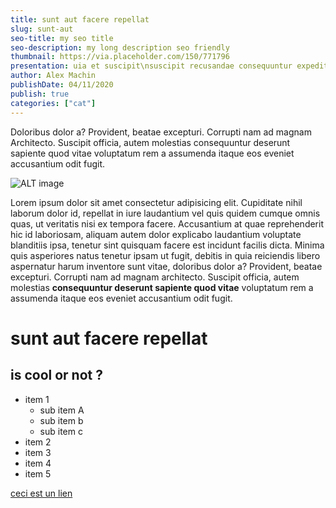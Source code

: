 ```yaml
---
title: sunt aut facere repellat
slug: sunt-aut
seo-title: my seo title
seo-description: my long description seo friendly
thumbnail: https://via.placeholder.com/150/771796
presentation: uia et suscipit\nsuscipit recusandae consequuntur expedita et cum\nreprehenderit molestiae ut ut quas totam\nnostrum rerum est autem sunt rem eveniet architecto
author: Alex Machin
publishDate: 04/11/2020
publish: true
categories: ["cat"]
---
```


Doloribus dolor a? Provident, beatae excepturi. Corrupti nam ad magnam  
Architecto. Suscipit officia, autem molestias consequuntur deserunt sapiente quod vitae voluptatum rem a assumenda
itaque eos eveniet accusantium odit fugit.

![ALT image](https://static.lexpress.fr/medias_12243/w_1536,h_859,c_crop,x_0,y_543/w_480,h_270,c_fill,g_north/v1595935234/annecy-lac_6268888.jpeg "text hover")

Lorem ipsum dolor sit amet consectetur adipisicing elit. Cupiditate nihil laborum dolor id, repellat in iure laudantium
vel quis quidem cumque omnis quas, ut veritatis nisi ex tempora facere. Accusantium at quae reprehenderit hic id
laboriosam, aliquam autem dolor explicabo laudantium voluptate blanditiis ipsa, tenetur sint quisquam facere est
incidunt facilis dicta. Minima quis asperiores natus tenetur ipsam ut fugit, debitis in quia reiciendis libero
aspernatur harum inventore sunt vitae, doloribus dolor a? Provident, beatae excepturi. Corrupti nam ad magnam
architecto. Suscipit officia, autem molestias **consequuntur deserunt sapiente quod vitae** voluptatum rem a assumenda
itaque eos eveniet accusantium odit fugit.

# sunt aut facere repellat

## is cool or not ?

- item 1
  - sub item A
  - sub item b
  - sub item c
- item 2
- item 3
- item 4
- item 5

[ceci est un lien](https://content.nuxtjs.org/displaying)
